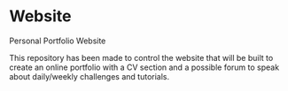 # Website
Personal Portfolio Website 

This repository has been made to control the website that will be built to create an online portfolio with a CV section and a possible forum to speak about
daily/weekly challenges and tutorials.
